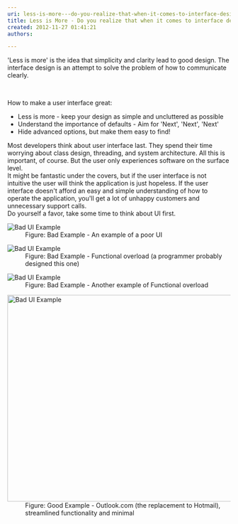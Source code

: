 ```yaml
---
uri: less-is-more---do-you-realize-that-when-it-comes-to-interface-design-less-is-more
title: Less is More - Do you realize that when it comes to interface design 'less is more'?
created: 2012-11-27 01:41:21
authors:

---
```





<span class='intro'> <p>'Less is more' is the idea that simplicity and clarity lead to good design. The interface design is an attempt to solve the problem of how to communicate clearly.</p> </span>

​<div>How to make a user interface great&#58;</div>
<ul><li>Less is more - keep your design as simple and uncluttered as possible</li>
<li>Understand the importance of defaults - Aim for 'Next', 'Next', 'Next'</li>
<li>Hide advanced options, but make them easy to find!</li></ul>
<div>Most developers think about user interface last. They spend their time worrying about class design, threading, and system architecture. All this is important, of course. But the user only experiences software on the surface level.</div>
<div>It might be fantastic under the covers, but if the user interface is not intuitive the user will think the application is just hopeless. If the user interface doesn't afford an easy and simple understanding of how to operate the application, you'll get a lot of unhappy customers and unnecessary support calls.</div>
<div>Do yourself a favor, take some time to think about UI first.</div>
<dl class="badImage"><dt><img alt="Bad UI Example" src="http&#58;//www.ssw.com.au/ssw/Standards/Rules/Images/badui2.jpg" /></dt>
<dd>Figure&#58; Bad Example - An example of a poor UI</dd></dl>
<dl class="badImage"><dt><img alt="Bad UI Example" src="http&#58;//www.ssw.com.au/ssw/Standards/Rules/Images/bad-functionaloverload1.jpg" /></dt>
<dd>Figure&#58; Bad Example - Functional overload (a programmer probably designed this one)</dd></dl>
<dl class="badImage"><dt><img alt="Bad UI Example" src="http&#58;//www.ssw.com.au/ssw/Standards/Rules/Images/bad-functionaloverload2.jpg" /></dt>
<dd>Figure&#58; Bad Example - Another example of Functional overload</dd></dl>
<dl class="goodImage"><dt><img width="601" height="465" alt="Bad UI Example" src="/PublishingImages/OutlookCom.png" /></dt>
<dd>Figure&#58; Good Example - Outlook.com (the replacement to Hotmail), streamlined functionality and minimal</dd></dl>
<p><br></p>



